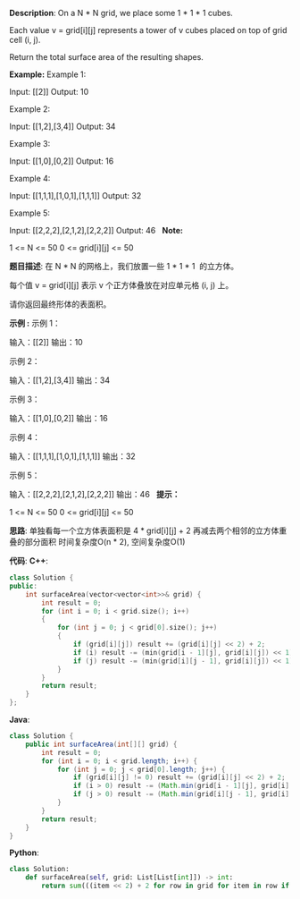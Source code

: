 __Description__:
On a N * N grid, we place some 1 * 1 * 1 cubes.

Each value v = grid[i][j] represents a tower of v cubes placed on top of grid cell (i, j).

Return the total surface area of the resulting shapes.

__Example:__
Example 1:

Input: [[2]]
Output: 10

Example 2:

Input: [[1,2],[3,4]]
Output: 34

Example 3:

Input: [[1,0],[0,2]]
Output: 16

Example 4:

Input: [[1,1,1],[1,0,1],[1,1,1]]
Output: 32

Example 5:

Input: [[2,2,2],[2,1,2],[2,2,2]]
Output: 46
 
__Note:__

1 <= N <= 50
0 <= grid[i][j] <= 50

__题目描述__:
在 N * N 的网格上，我们放置一些 1 * 1 * 1  的立方体。

每个值 v = grid[i][j] 表示 v 个正方体叠放在对应单元格 (i, j) 上。

请你返回最终形体的表面积。

__示例 :__
示例 1：

输入：[[2]]
输出：10

示例 2：

输入：[[1,2],[3,4]]
输出：34

示例 3：

输入：[[1,0],[0,2]]
输出：16

示例 4：

输入：[[1,1,1],[1,0,1],[1,1,1]]
输出：32

示例 5：

输入：[[2,2,2],[2,1,2],[2,2,2]]
输出：46
 
__提示：__

1 <= N <= 50
0 <= grid[i][j] <= 50

__思路__:
单独看每一个立方体表面积是 4 * grid[i][j] + 2
再减去两个相邻的立方体重叠的部分面积
时间复杂度O(n * 2), 空间复杂度O(1)

__代码__:
__C++__:
```C++
class Solution {
public:
    int surfaceArea(vector<vector<int>>& grid) {
        int result = 0;
        for (int i = 0; i < grid.size(); i++)
        {
            for (int j = 0; j < grid[0].size(); j++)
            {
                if (grid[i][j]) result += (grid[i][j] << 2) + 2;
                if (i) result -= (min(grid[i - 1][j], grid[i][j]) << 1);
                if (j) result -= (min(grid[i][j - 1], grid[i][j]) << 1);
            }
        }
        return result;
    }
};
```

__Java__:
```Java
class Solution {
    public int surfaceArea(int[][] grid) {
        int result = 0;
        for (int i = 0; i < grid.length; i++) {
            for (int j = 0; j < grid[0].length; j++) {
                if (grid[i][j] != 0) result += (grid[i][j] << 2) + 2;
                if (i > 0) result -= (Math.min(grid[i - 1][j], grid[i][j]) << 1);
                if (j > 0) result -= (Math.min(grid[i][j - 1], grid[i][j]) << 1);
            }
        }
        return result;
    }
}
```

__Python__:
```Python
class Solution:
    def surfaceArea(self, grid: List[List[int]]) -> int:
        return sum(((item << 2) + 2 for row in grid for item in row if item)) - sum(((min(row[i], row[i + 1]) << 1) for row in grid for i in range(len(row) - 1))) - sum(((min(column[j], column[j + 1]) << 1) for column in zip(*grid) for j in range(len(column) - 1)))
```